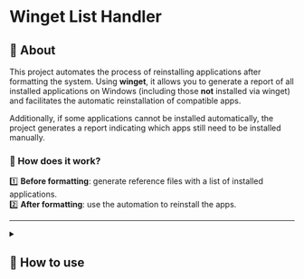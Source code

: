 # Winget List Handler

## 🔎 About

This project automates the process of reinstalling applications after formatting the system. Using **winget**, it allows you to generate a report of all installed applications on Windows (including those **not** installed via winget) and facilitates the automatic reinstallation of compatible apps.

Additionally, if some applications cannot be installed automatically, the project generates a report indicating which apps still need to be installed manually.

### 📌 How does it work?

1️⃣ **Before formatting**: generate reference files with a list of installed applications.  
2️⃣ **After formatting**: use the automation to reinstall the apps.

---

<details><summary><h2>🚀 How to use</h2></summary>

### ⚙️ Prerequisites

- ![Windows](https://img.shields.io/badge/Windows-0078D6?style=for-the-badge&logo=windows&logoColor=white)
- ![NPM](https://img.shields.io/badge/NPM-%23CB3837.svg?style=for-the-badge&logo=npm&logoColor=white)
- ![NodeJS](https://img.shields.io/badge/node.js-6DA55F?style=for-the-badge&logo=node.js&logoColor=white)

---

### 📌 Step by step

#### 1️⃣ Generate reports before formatting

Before formatting, run the command to generate reference files for installed applications:

```sh
npm install -y
node index.js --generate-files
```

This will create two files in the project's root directory:

📄 **`apps-com-pacotes.json`** → Contains only applications that can be automatically reinstalled via winget.

📄 **`apps-prejudicados.json`** → Lists applications that **cannot** be reinstalled automatically, either due to lack of support in winget or issues with the `winget list` command output.

Copy the `arquivos_gerados` folder (or the entire project) to a safe location before formatting the system.

---

#### 2️⃣ Reinstall applications after formatting

Before proceeding, ensure that **Node.js** and **NPM** are installed on the system. If not, download and install them from the official website:

🔗 [Node.js Official](https://nodejs.org/)

After formatting the system, retrieve the `arquivos_gerados` directory and place it in the project root. Then, run one of the three commands:

- **Installs apps one by one**

  The packages will be installed **one at a time** synchronously.

  ```sh
  node index.js --consume-file
  ```

- **Installs 5 apps simultaneously in a queue**

  When one installation finishes, another from the queue starts.

  ```sh
  node index.js --consume-file --async
  ```

- **Allows you to define how many apps can be installed simultaneously**

  ```sh
  node index.js --consume-file --async-concurrency=<NUMBER>
  ```

📌 **Tips:**

- Synchronous installation is slower but consumes less RAM, CPU, and storage write cycles.
- Asynchronous installation is faster, but the number of packages installed simultaneously can impact overall system performance and may be limited by the system's default storage write speed.
- The default for asynchronous installations is **5 simultaneous packages**.

This process may take time, as it depends on package server speeds and your hardware capabilities.

</details>
